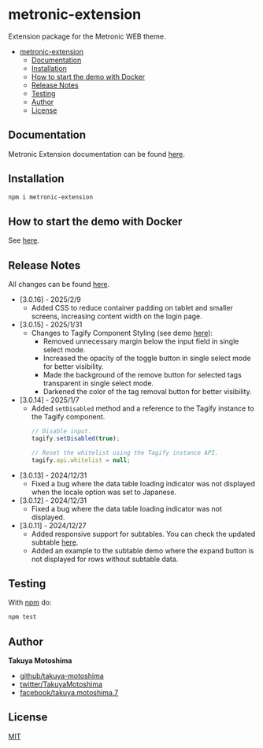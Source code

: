# metronic-extension
Extension package for the Metronic WEB theme.

- [metronic-extension](#metronic-extension)
  - [Documentation](#documentation)
  - [Installation](#installation)
  - [How to start the demo with Docker](#how-to-start-the-demo-with-docker)
  - [Release Notes](#release-notes)
  - [Testing](#testing)
  - [Author](#author)
  - [License](#license)

## Documentation
Metronic Extension documentation can be found [here](https://takuya-motoshima.github.io/metronic-extension/).

## Installation
```sh
npm i metronic-extension
```

## How to start the demo with Docker
See [here](demo/README.md).

## Release Notes
All changes can be found [here](CHANGELOG.md).

- [3.0.16] - 2025/2/9
    - Added CSS to reduce container padding on tablet and smaller screens, increasing content width on the login page.
- [3.0.15] - 2025/1/31
    - Changes to Tagify Component Styling (see demo [here](https://takuya-motoshima.github.io/metronic-extension/tagify#single-value-select)):
        - Removed unnecessary margin below the input field in single select mode.
        - Increased the opacity of the toggle button in single select mode for better visibility.
        - Made the background of the remove button for selected tags transparent in single select mode.
        - Darkened the color of the tag removal button for better visibility. 
- [3.0.14] - 2025/1/7
    - Added `setDisabled` method and a reference to the Tagify instance to the Tagify component.
        ```js
        // Disable input.
        tagify.setDisabled(true);

        // Reset the whitelist using the Tagify instance API.
        tagify.api.whitelist = null;
        ```
- [3.0.13] - 2024/12/31
    - Fixed a bug where the data table loading indicator was not displayed when the locale option was set to Japanese.
- [3.0.12] - 2024/12/31
    - Fixed a bug where the data table loading indicator was not displayed.
- [3.0.11] - 2024/12/27
    - Added responsive support for subtables. You can check the updated subtable [here](https://takuya-motoshima.github.io/metronic-extension/datatable.html#subtable).
    - Added an example to the subtable demo where the expand button is not displayed for rows without subtable data.

## Testing
With [npm](http://npmjs.org) do:

```sh
npm test
```

## Author
**Takuya Motoshima**

* [github/takuya-motoshima](https://github.com/takuya-motoshima)
* [twitter/TakuyaMotoshima](https://twitter.com/TakuyaMotoshima)
* [facebook/takuya.motoshima.7](https://www.facebook.com/takuya.motoshima.7)

## License
[MIT](LICENSE)